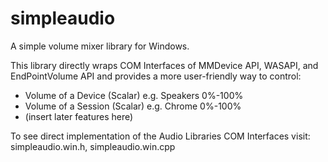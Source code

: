 # simpleaudio

A simple volume mixer library for Windows.

This library directly wraps COM Interfaces of MMDevice API, WASAPI, and EndPointVolume API and provides a more user-friendly way to control:
* Volume of a Device (Scalar)   e.g. Speakers 0%-100%
* Volume of a Session (Scalar)  e.g. Chrome 0%-100%
* (insert later features here)

To see direct implementation of the Audio Libraries COM Interfaces visit: simpleaudio.win.h, simpleaudio.win.cpp
